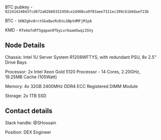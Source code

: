 BTC pubkey - `02241424043fcd672a02b60332450ce2d460ca9f83aee7311ec399cb1b6daef23b`

BTC - `1KNZgbv8rctGkaQwzRzDsLGNpVdMFjM1pA`

KMD - `RTekm7oRTSgqpan9TbyLxrbaam5wqi3SVy`

## Node Details
Chassis:	Intel 1U Server System R1208WFTYS, with redundant PSU, 8x 2.5" Drive Bays

Processor:	2x Intel Xeon Gold 5120 Processor - 14 Cores, 2.20GHz, 19.25MB Cache (105Watt)

Memory:	4x 32GB 2400MHz DDR4 ECC Registered DIMM Module

Storage: 2x 1TB SSD


## Contact details

Slack handle: @SHossain

Position: DEX Engineer

